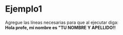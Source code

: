 # Ejemplo1

Agregue las líneas necesarias para que al ejecutar diga:</br>
**Hola profe, mi nombre es "TU NOMBRE Y APELLIDO!!**
